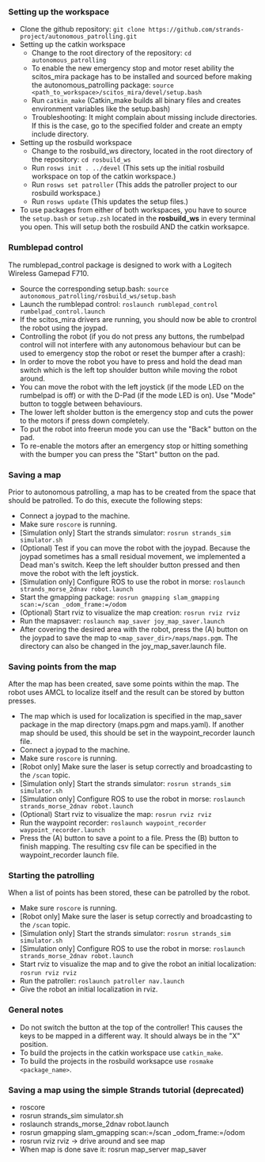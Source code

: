 ### Setting up the workspace
* Clone the github repository: `git clone https://github.com/strands-project/autonomous_patrolling.git`
* Setting up the catkin workspace
  * Change to the root directory of the repository: `cd autonomous_patrolling`
  * To enable the new emergency stop and motor reset ability the scitos_mira package has to be installed and sourced before making the autonomous_patrolling package: `source <path_to_workspace>/scitos_mira/devel/setup.bash`
  * Run `catkin_make` (Catkin_make builds all binary files and creates environment variables like the setup.bash)
  * Troubleshooting: It might complain about missing include directories. If this is the case, go to the specified folder and create an empty include directory.
* Setting up the rosbuild workspace  
  * Change to the rosbuild_ws directory, located in the root directory of the repository: `cd rosbuild_ws`
  * Run `rosws init . ../devel` (This sets up the initial rosbuild workspace on top of the catkin workspace.)
  * Run `rosws set patroller` (This adds the patroller project to our rosbuild workspace.)
  * Run `rosws update` (This updates the setup files.) 
* To use packages from either of both workspaces, you have to source the `setup.bash` or `setup.zsh` located in the **rosbuild_ws** in every terminal you open. This will setup both the rosbuild AND the catkin worksapce. 

### Rumblepad control
The rumblepad_control package is designed to work with a Logitech Wireless Gamepad F710.
* Source the corresponding setup.bash: `source autonomous_patrolling/rosbuild_ws/setup.bash`
* Launch the rumblepad control: `roslaunch rumblepad_control rumbelpad_control.launch`
 * If the scitos_mira drivers are running, you should now be able to crontrol the robot using the joypad.
* Controlling the robot (if you do not press any buttons, the rumbelpad control will not interfere with any autonomous behaviour but can be used to emergency stop the robot or reset the bumper after a crash):
 * In order to move the robot you have to press and hold the dead man switch which is the left top shoulder button while moving the robot around.
 * You can move the robot with the left joystick (if the mode LED on the rumbelpad is off) or with the D-Pad (if the mode LED is on). Use "Mode" button to toggle between behaviours.
 * The lower left sholder button is the emergency stop and cuts the power to the motors if press down completely.
 * To put the robot into freerun mode you can use the "Back" button on the pad.
 * To re-enable the motors after an emergency stop or hitting something with the bumper you can press the "Start" button on the pad.

### Saving a map
Prior to autonomous patrolling, a map has to be created from the space that should be patrolled. To do this, execute the following steps:
* Connect a joypad to the machine. 
* Make sure `roscore` is running.
* [Simulation only] Start the strands simulator: `rosrun strands_sim simulator.sh`
* (Optional) Test if you can move the robot with the joypad. Because the joypad sometimes has a small residual movement, we implemented a Dead man's switch. Keep the left shoulder button pressed and then move the robot with the left joystick. 
* [Simulation only] Configure ROS to use the robot in morse: `roslaunch strands_morse_2dnav robot.launch`
* Start the gmapping package: `rosrun gmapping slam_gmapping scan:=/scan _odom_frame:=/odom`
* (Optional) Start rviz to visualize the map creation: `rosrun rviz rviz`
* Run the mapsaver: `roslaunch map_saver joy_map_saver.launch` 
* After covering the desired area with the robot, press the (A) button on the joypad to save the map to  `<map_saver_dir>/maps/maps.pgm`. The directory can also be changed in the joy_map_saver.launch file. 


### Saving points from the map
After the map has been created, save some points within the map. The robot uses AMCL to localize itself and the result can be stored by button presses.
* The map which is used for localization is specified in the map_saver package in the map directory (maps.pgm and maps.yaml). If another map should be used, this should be set in the waypoint_recorder launch file. 
* Connect a joypad to the machine. 
* Make sure `roscore` is running.
* [Robot only] Make sure the laser is setup correctly and broadcasting to the `/scan` topic. 
* [Simulation only] Start the strands simulator: `rosrun strands_sim simulator.sh`
* [Simulation only] Configure ROS to use the robot in morse: `roslaunch strands_morse_2dnav robot.launch`
* (Optional) Start rviz to visualize the map: `rosrun rviz rviz`
* Run the waypoint recorder: `roslaunch waypoint_recorder waypoint_recorder.launch` 
* Press the (A) button to save a point to a file. Press the (B) button to finish mapping. The resulting csv file can be specified in the waypoint_recorder launch file. 

### Starting the patrolling
When a list of points has been stored, these can be patrolled by the robot. 
* Make sure `roscore` is running.
* [Robot only] Make sure the laser is setup correctly and broadcasting to the `/scan` topic. 
* [Simulation only] Start the strands simulator: `rosrun strands_sim simulator.sh`
* [Simulation only] Configure ROS to use the robot in morse: `roslaunch strands_morse_2dnav robot.launch`
* Start rviz to visualize the map and to give the robot an initial localization: `rosrun rviz rviz`
* Run the patroller: `roslaunch patroller nav.launch`
* Give the robot an initial localization in rviz. 

### General notes
* Do not switch the button at the top of the controller! This causes the keys to be mapped in a different way. It should always be in the "X" position. 
* To build the projects in the catkin workspace use `catkin_make`.
* To build the projects in the rosbuild worksapce use `rosmake <package_name>`.

### Saving a map using the simple Strands tutorial (deprecated)
* roscore
* rosrun strands_sim simulator.sh
* roslaunch strands_morse_2dnav robot.launch
* rosrun gmapping slam_gmapping scan:=/scan _odom_frame:=/odom
* rosrun rviz rviz -> drive around and see map
* When map is done save it: rosrun map_server map_saver

